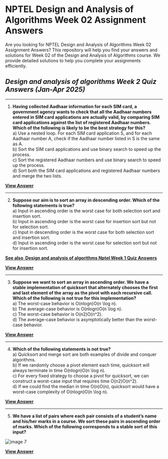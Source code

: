 # NPTEL Design and Analysis of Algorithms Week 02 Assignment Answers

Are you looking for NPTEL Design and Analysis of Algorithms Week 02 Assignment Answers? This repository will help you find your answers and solutions for Week 02 of the Design and Analysis of Algorithms course. We provide detailed solutions to help you complete your assignments efficiently.

## _Design and analysis of algorithms Week 2 Quiz Answers (Jan-Apr 2025)_

***

1. **Having collected Aadhaar information for each SIM card, a government agency wants to check that all the Aadhaar numbers entered in SIM card applications are actually valid, by comparing SIM card applications against the list of registered Aadhaar numbers. Which of the following is likely to be the best strategy for this?**\
   a) Use a nested loop. For each SIM card application S, and for each Aadhaar number A, check if the Aadhaar number listed in S is the same as A.\
   b) Sort the SIM card applications and use binary search to speed up the process.\
   c) Sort the registered Aadhaar numbers and use binary search to speed up the process.\
   d) Sort both the SIM card applications and registered Aadhaar numbers and merge the two lists.

**[**View Answer**](https://my.progiez.com/courses/design-and-analysis-of-algorithms-answers/)**

***

2. **Suppose our aim is to sort an array in descending order. Which of the following statements is true?**\
   a) Input in ascending order is the worst case for both selection sort and insertion sort.\
   b) Input in ascending order is the worst case for insertion sort but not for selection sort.\
   c) Input in descending order is the worst case for both selection sort and insertion sort.\
   d) Input in ascending order is the worst case for selection sort but not for insertion sort.

[****See also**  **Design and analysis of algorithms Nptel Week 1 Quiz Answers****](https://progiez.com/design-and-analysis-of-algorithms-week-1-quiz-answers)

**[**View Answer**](https://my.progiez.com/courses/design-and-analysis-of-algorithms-answers/)**

***

3. **Suppose we want to sort an array in ascending order. We have a stable implementation of quicksort that alternately chooses the first and last element of the array as the pivot with each recursive call. Which of the following is not true for this implementation?**\
   a) The worst-case behavior is O(nlog⁡n)O(n \log n).\
   b) The average-case behavior is O(nlog⁡n)O(n \log n).\
   c) The worst-case behavior is O(n2)O(n^2).\
   d) The average-case behavior is asymptotically better than the worst-case behavior.

**[**View Answer**](https://my.progiez.com/courses/design-and-analysis-of-algorithms-answers/)**

***

4. **Which of the following statements is not true?**\
   a) Quicksort and merge sort are both examples of divide and conquer algorithms.\
   b) If we randomly choose a pivot element each time, quicksort will always terminate in time O(nlog⁡n)O(n \log n).\
   c) For every fixed strategy to choose a pivot for quicksort, we can construct a worst-case input that requires time O(n2)O(n^2).\
   d) If we could find the median in time O(n)O(n), quicksort would have a worst-case complexity of O(nlog⁡n)O(n \log n).

**[**View Answer**](https://my.progiez.com/courses/design-and-analysis-of-algorithms-answers/)**

***

5. **We have a list of pairs where each pair consists of a student’s name and his/her marks in a course. We sort these pairs in ascending order of marks. Which of the following corresponds to a stable sort of this input?**

![image 7](https://progiez.com/wp-content/uploads/2025/01/image-7.png "Design and analysis of algorithms Nptel Week 2 Quiz Answers 1")

**[**View Answer**](https://my.progiez.com/courses/design-and-analysis-of-algorithms-answers/)**
